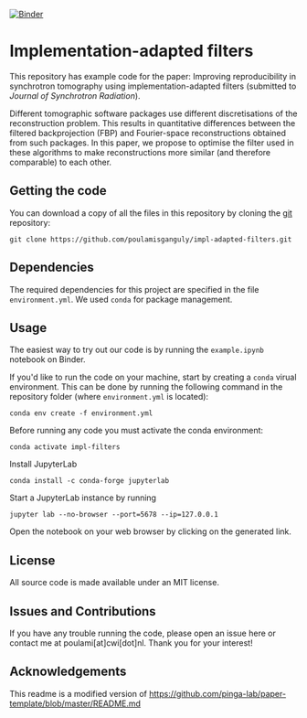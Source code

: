 [![Binder](https://mybinder.org/badge_logo.svg)](https://mybinder.org/v2/gh/poulamisganguly/impl-adapted-filters/HEAD)

# Implementation-adapted filters

This repository has example code for the paper:
Improving reproducibility in synchrotron tomography using implementation-adapted filters (submitted to _Journal of Synchrotron Radiation_).

Different tomographic software packages use different discretisations of the reconstruction problem. This results in quantitative differences between the filtered backprojection (FBP) and Fourier-space reconstructions obtained from such packages. In this paper, we propose to optimise the filter used in these algorithms to make reconstructions more similar (and therefore comparable) to each other. 


## Getting the code

You can download a copy of all the files in this repository by cloning the
[git](https://git-scm.com/) repository:

    git clone https://github.com/poulamisganguly/impl-adapted-filters.git


## Dependencies

The required dependencies for this project are specified in the file `environment.yml`. We used `conda` for package management.


## Usage

The easiest way to try out our code is by running the `example.ipynb` notebook on Binder.

If you'd like to run the code on your machine, start by creating a `conda` virual environment. 
This can be done by running the following command in the repository folder (where `environment.yml`
is located):

    conda env create -f environment.yml
    
Before running any code you must activate the conda environment:

    conda activate impl-filters

Install JupyterLab
```
conda install -c conda-forge jupyterlab
```
Start a JupyterLab instance by running

    jupyter lab --no-browser --port=5678 --ip=127.0.0.1

Open the notebook on your web browser by clicking on the generated link.

## License

All source code is made available under an MIT license.

## Issues and Contributions

If you have any trouble running the code, please open an issue here or contact me at poulami[at]cwi[dot]nl. Thank you for your interest!

## Acknowledgements
This readme is a modified version of https://github.com/pinga-lab/paper-template/blob/master/README.md
